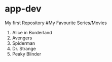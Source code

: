 # app-dev
My first Repository
#My Favourite Series/Movies
1. Alice in Borderland
2. Avengers
3. Spiderman
4. Dr. Strange
5. Peaky Blinder
